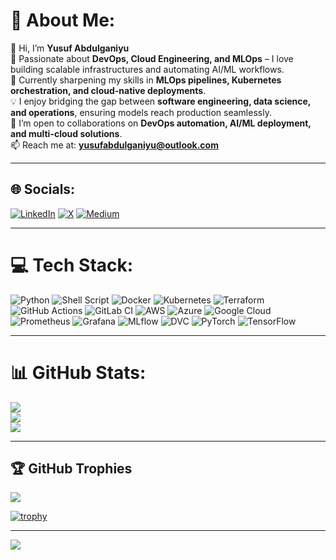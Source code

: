 # 💫 About Me:
👋 Hi, I’m **Yusuf Abdulganiyu**  
🚀 Passionate about **DevOps, Cloud Engineering, and MLOps** – I love building scalable infrastructures and automating AI/ML workflows.  
🌱 Currently sharpening my skills in **MLOps pipelines, Kubernetes orchestration, and cloud-native deployments**.  
💡 I enjoy bridging the gap between **software engineering, data science, and operations**, ensuring models reach production seamlessly.  
🤝 I’m open to collaborations on **DevOps automation, AI/ML deployment, and multi-cloud solutions**.  
📫 Reach me at: **yusufabdulganiyu@outlook.com**  

---

## 🌐 Socials:
[![LinkedIn](https://img.shields.io/badge/LinkedIn-%230077B5.svg?logo=linkedin&logoColor=white)](https://linkedin.com/in/yusuf-abdulganiyu) 
[![X](https://img.shields.io/badge/X-black.svg?logo=X&logoColor=white)](https://x.com/@mnswifi) 
[![Medium](https://img.shields.io/badge/Medium-000000?logo=medium&logoColor=white)](https://medium.com/@abdulganiyu)  

---

# 💻 Tech Stack:
![Python](https://img.shields.io/badge/python-3670A0?style=for-the-badge&logo=python&logoColor=ffdd54) 
![Shell Script](https://img.shields.io/badge/shell_script-%23121011.svg?style=for-the-badge&logo=gnu-bash&logoColor=white) 
![Docker](https://img.shields.io/badge/docker-%230db7ed.svg?style=for-the-badge&logo=docker&logoColor=white) 
![Kubernetes](https://img.shields.io/badge/kubernetes-%23326ce5.svg?style=for-the-badge&logo=kubernetes&logoColor=white) 
![Terraform](https://img.shields.io/badge/terraform-%235835CC.svg?style=for-the-badge&logo=terraform&logoColor=white) 
![GitHub Actions](https://img.shields.io/badge/github%20actions-%232671E5.svg?style=for-the-badge&logo=githubactions&logoColor=white) 
![GitLab CI](https://img.shields.io/badge/gitlab%20CI-%23181717.svg?style=for-the-badge&logo=gitlab&logoColor=white) 
![AWS](https://img.shields.io/badge/AWS-%23FF9900.svg?style=for-the-badge&logo=amazon-aws&logoColor=white) 
![Azure](https://img.shields.io/badge/azure-%230072C6.svg?style=for-the-badge&logo=microsoftazure&logoColor=white) 
![Google Cloud](https://img.shields.io/badge/GoogleCloud-%234285F4.svg?style=for-the-badge&logo=google-cloud&logoColor=white) 
![Prometheus](https://img.shields.io/badge/Prometheus-E6522C?style=for-the-badge&logo=Prometheus&logoColor=white) 
![Grafana](https://img.shields.io/badge/grafana-%23F46800.svg?style=for-the-badge&logo=grafana&logoColor=white) 
![MLflow](https://img.shields.io/badge/MLflow-0194E2?style=for-the-badge&logo=mlflow&logoColor=white) 
![DVC](https://img.shields.io/badge/DVC-945DD6?style=for-the-badge&logo=dvc&logoColor=white) 
![PyTorch](https://img.shields.io/badge/PyTorch-%23EE4C2C.svg?style=for-the-badge&logo=PyTorch&logoColor=white) 
![TensorFlow](https://img.shields.io/badge/TensorFlow-%23FF6F00.svg?style=for-the-badge&logo=TensorFlow&logoColor=white) 

---

# 📊 GitHub Stats:
![](https://github-readme-stats.vercel.app/api?username=mnswifi&show_icons=true&theme=tokyonight&hide_border=false&count_private=true)  
![](https://github-readme-streak-stats.herokuapp.com/?user=mnswifi&theme=tokyonight&hide_border=false)  
![](https://github-readme-stats.vercel.app/api/top-langs/?username=mnswifi&layout=compact&theme=tokyonight&hide_border=false)

---

## 🏆 GitHub Trophies
![](https://github-profile-trophy.vercel.app/?username=mnswifi&theme=tokyonight&no-frame=true&margin-w=5)

[![trophy](https://github-profile-trophy.vercel.app/?mnswifi=ryo-ma)](https://github.com/ryo-ma/github-profile-trophy)

---

[![](https://visitcount.itsvg.in/api?id=mnswifi&icon=0&color=0)](https://visitcount.itsvg.in)

<!---
mnswifi/mnswifi is a ✨ special ✨ repository because its `README.md` (this file) appears on your GitHub profile.
--->
